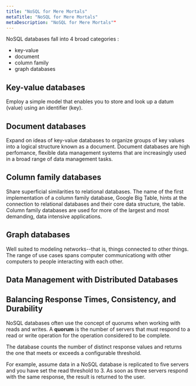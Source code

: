 ```yaml
---
title: "NoSQL for Mere Mortals"
metaTitle: "NoSQL for Mere Mortals"
metaDescription: "NoSQL for Mere Mortals""
---
```


NoSQL databases fall into 4 broad categories :

-	key-value
-	document
-	column family
-	graph databases

Key-value databases
---

Employ a simple model that enables you to store and look up a datum (value) using an identifier (key).

Document databases
---

Expand on ideas of key-value databases to organize groups of key values into a logical structure known as a document. Document databases are high perfomance, flexible data management systems that are increasingly used in a broad range of data management tasks.

Column family databases
---

Share superficial similarities to relational databases. The name of the first implementation of a column family database, Google Big Table, hints at the connection to relational databases and their core data structure, the table. Column family databases are used for more of the largest and most demanding, data intensive applications.

Graph databases
---

Well suited to modeling networks--that is, things connected to other things. The range of use cases spans computer communicationg with other computers to people interacting with each other.

Data Management with Distributed Databases
---

Balancing Response Times, Consistency, and Durability
---

NoSQL databases often use the concept of quorums when working with reads and writes. A **quorum** is the number of servers that must respond to a read or write operation for the operation considered to be complete.

The database counts the number of distinct response values and returns the one that meets or exceeds a configurable threshold.

For example, assume data in a NoSQL database is replicated to five servers and you have set the read threshold to 3. As soon as three servers respond with the same response, the result is returned to the user.
